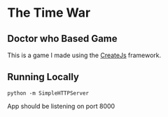 # The Time War
## Doctor who Based Game

This is a game I made using the [CreateJs](http://createjs.com/) framework.

## Running Locally

```
python -m SimpleHTTPServer
```

App should be listening on port 8000